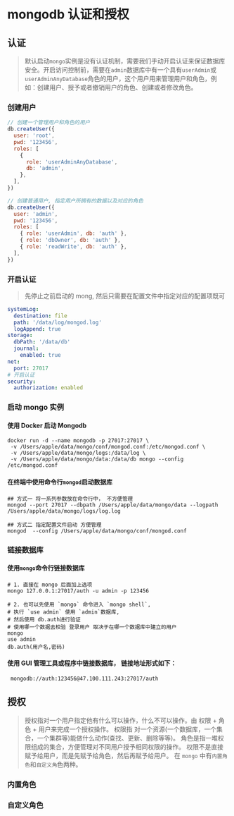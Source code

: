 # mongodb 认证和授权

## 认证

> 默认启动`mongo`实例是没有认证机制，需要我们手动开启认证来保证数据库安全。开启访问控制前，需要在`admin`数据库中有一个具有`userAdmin`或`userAdminAnyDatabase`角色的用户，这个用户用来管理用户和角色，例如：创建用户、授予或者撤销用户的角色、创建或者修改角色。

### 创建用户

```js
// 创建一个管理用户和角色的用户
db.createUser({
  user: 'root',
  pwd: '123456',
  roles: [
    {
      role: 'userAdminAnyDatabase',
      db: 'admin',
    },
  ],
})
```

```js
// 创建普通用户, 指定用户所拥有的数据以及对应的角色
db.createUser({
  user: 'admin',
  pwd: '123456',
  roles: [
    { role: 'userAdmin', db: 'auth' },
    { role: 'dbOwner', db: 'auth' },
    { role: 'readWrite', db: 'auth' },
  ],
})
```

### 开启认证

> 先停止之前启动的 mong, 然后只需要在配置文件中指定对应的配置项既可

```yaml
systemLog:
  destination: file
  path: '/data/log/mongod.log'
  logAppend: true
storage:
  dbPath: '/data/db'
  journal:
    enabled: true
net:
  port: 27017
# 开启认证
security:
  authorization: enabled
```

### 启动 mongo 实例

#### 使用 Docker 启动 Mongodb

```shell
docker run -d --name mongodb -p 27017:27017 \
 -v /Users/apple/data/mongo/conf/mongod.conf:/etc/mongod.conf \
 -v /Users/apple/data/mongo/logs:/data/log \
 -v /Users/apple/data/mongo/data:/data/db mongo --config /etc/mongod.conf
```

#### 在终端中使用命令行`mongod`启动数据库

```shell
## 方式一 将一系列参数放在命令行中， 不方便管理
mongod --port 27017 --dbpath /Users/apple/data/mongo/data --logpath /Users/apple/data/mongo/logs/log.log

## 方式二 指定配置文件启动 方便管理
mongod  --config /Users/apple/data/mongo/conf/mongod.conf
```

### 链接数据库

#### 使用`mongo`命令行链接数据库

```shell
# 1. 直接在 mongo 后面加上选项
mongo 127.0.0.1:27017/auth -u admin -p 123456

# 2. 也可以先使用 `mongo` 命令进入 `mongo shell`,
# 执行 `use admin` 使用 `admin`数据库,
# 然后使用 db.auth进行验证
# 使用哪一个数据去校验 登录用户 取决于在哪一个数据库中建立的用户
mongo
use admin
db.auth(用户名,密码)

```

#### 使用 GUI 管理工具或程序中链接数据库， 链接地址形式如下：

```shell
 mongodb://auth:123456@47.100.111.243:27017/auth
```

## 授权

> 授权指对一个用户指定他有什么可以操作，什么不可以操作。由 权限 + 角色 + 用户来完成一个授权操作。
> 权限指 对一个资源(一个数据库，一个集合，一个集群等)能做什么动作(查找、更新、删除等等)。
> 角色是指一堆权限组成的集合，方便管理对不同用户授予相同权限的操作。
> 权限不是直接赋予给用户，而是先赋予给角色，然后再赋予给用户。 在 `mongo` 中有`内置角色`和`自定义角`色两种。

### 内置角色

### 自定义角色
